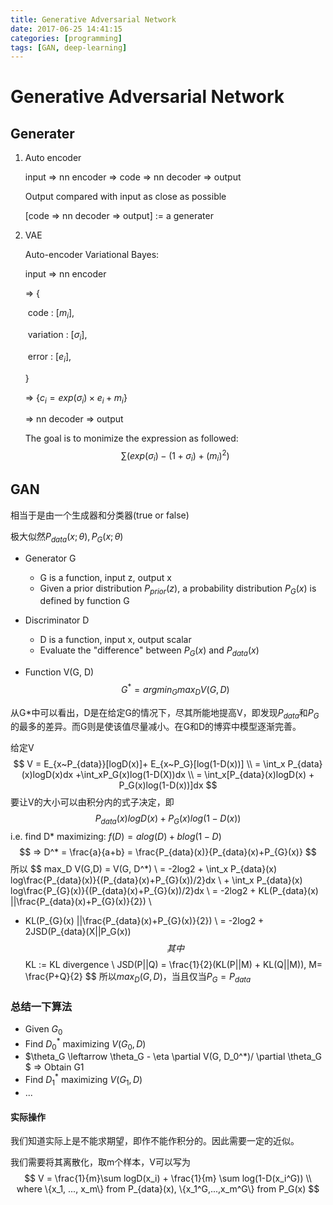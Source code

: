 ```yaml
---
title: Generative Adversarial Network
date: 2017-06-25 14:41:15
categories: [programming]
tags: [GAN, deep-learning]
---
```


# Generative Adversarial Network

## Generater

1. Auto encoder

   input => nn encoder => code => nn decoder => output

   Output compared with input as close as possible

   [code => nn decoder => output] := a generater

2. VAE

   Auto-encoder Variational Bayes:

   input => nn encoder 

   => {

   ​    code : [$m_i$],

   ​    variation : [$\sigma_i$],

   ​    error : [$e_i$],

   } 

   => {$c_i = exp(\sigma_i) \times e_i + m_i$}

   => nn decoder => output

   The goal is to monimize the expression as followed:
   $$
   \sum(exp(\sigma_i) - (1+\sigma_i) + (m_i)^2)
   $$




## GAN

相当于是由一个生成器和分类器(true or false)

极大似然$P_{data}(x; \theta) , P_G(x;\theta)$

- Generator G

  - G is a function, input z, output x
  - Given a prior distribution $P_{prior}(z)$, a probability distribution $P_G(x)$ is defined by function G

- Discriminator D

  - D is a function, input x, output scalar
  - Evaluate the "difference" between $P_G(x)$ and $P_{data}(x)$

- Function V(G, D)
  $$
  G^* = {arg} {min}_G {max}_D V(G,D)
  $$



从G*中可以看出，D是在给定G的情况下，尽其所能地提高V，即发现$P_{data}$和$P_G$的最多的差异。而G则是使该值尽量减小。在G和D的博弈中模型逐渐完善。

给定V
$$
V = E_{x~P_{data}}[logD(x)]+ E_{x~P_G}[log(1-D(x))] \\
= \int_x P_{data}(x)logD(x)dx +\int_xP_G(x)log(1-D(X))dx \\
= \int_x[P_{data}(x)logD(x) + P_G(x)log(1-D(x))]dx
$$
要让V的大小可以由积分内的式子决定，即
$$
P_{data}(x)logD(x) + P_G(x)log(1-D(x))
$$
i.e. find D* maximizing: $f(D) = alog(D)+blog(1-D)$
$$
=> D^* = \frac{a}{a+b} = \frac{P_{data}(x)}{P_{data}(x)+P_{G}(x)}
$$
所以
$$
max_D V(G,D) = V(G, D^*) \\
= -2log2 + \int_x P_{data}(x) log\frac{P_{data}(x)}{(P_{data}(x)+P_{G}(x))/2}dx \\ + \int_x P_{data}(x) log\frac{P_{G}(x)}{(P_{data}(x)+P_{G}(x))/2}dx \\
= -2log2 + KL(P_{data}(x) ||\frac{P_{data}(x)+P_{G}(x)}{2}) \\ 
+ KL(P_{G}(x) ||\frac{P_{data}(x)+P_{G}(x)}{2}) \\
= -2log2 + 2JSD(P_{data}(X||P_G(x))
$$
其中
$$
KL := KL divergence \\
JSD(P||Q) = \frac{1}{2}(KL(P||M) + KL(Q||M)), M= \frac{P+Q}{2}
$$
所以$max_D(G,D)$，当且仅当$P_G = P_{data}$

### **总结一下算法**

- Given $G_0$
- Find $D_0^*$ maximizing $V(G_0,D)$
- $\theta_G \leftarrow \theta_G - \eta \partial V(G, D_0^*)/ \partial \theta_G $ => Obtain G1
- Find $D_1^*$ maximizing $V(G_1,D)$
- ...

#### 实际操作

我们知道实际上是不能求期望，即作不能作积分的。因此需要一定的近似。

我们需要将其离散化，取m个样本，V可以写为
$$
V = \frac{1}{m}\sum logD(x_i) + \frac{1}{m} \sum log(1-D(x_i^G)) \\
where \{x_1, ..., x_m\}  from P_{data}(x), \{x_1^G,...,x_m^G\} from P_G(x)
$$
